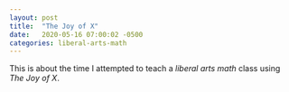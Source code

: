 ```yaml
---
layout: post
title:  "The Joy of X"
date:   2020-05-16 07:00:02 -0500
categories: liberal-arts-math
---
```

This is about the time I attempted to teach a _liberal arts math_ class using _The Joy of X_.